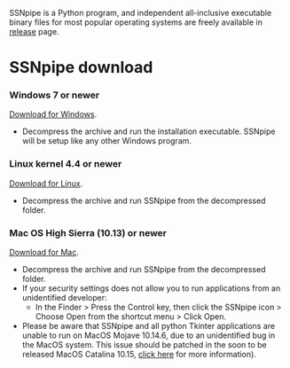 SSNpipe is a Python program, and independent all-inclusive executable binary files for most popular operating systems are freely available in [release](https://github.com/ahvdk/ssnpipe/releases) page.

# SSNpipe download
### Windows 7 or newer
[Download for Windows](https://github.com/ahvdk/SSNpipe/releases/download/v.1.0-beta/ssnpipe_windows.zip).
- Decompress the archive and run the installation executable. SSNpipe will be setup like any other Windows program.

### Linux kernel 4.4 or newer
[Download for Linux](https://github.com/ahvdk/SSNpipe/releases/download/v.1.0-beta/ssnpipe_unix.tar.gz).
- Decompress the archive and run SSNpipe from the decompressed folder.

### Mac OS High Sierra (10.13) or newer
[Download for Mac](https://github.com/ahvdk/SSNpipe/releases/download/v.1.0-beta/ssnpipe_mac.zip).
- Decompress the archive and run SSNpipe from the decompressed folder.
- If your security settings does not allow you to run applications from an unidentified developer:
  - In the Finder > Press the Control key, then click the SSNpipe icon > Choose Open from the shortcut menu > Click Open.
- Please be aware that SSNpipe and all python Tkinter applications are unable to run on MacOS Mojave 10.14.6, due to an unidentified bug in the MacOS system. This issue should be patched in the soon to be released MacOS Catalina 10.15, [click here](https://discussions.apple.com/thread/250549297) for more information).
